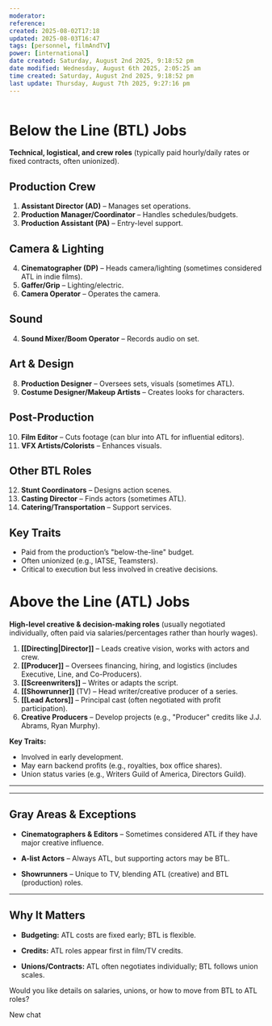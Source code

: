 ```yaml
---
moderator:
reference:
created: 2025-08-02T17:18
updated: 2025-08-03T16:47
tags: [personnel, filmAndTV]
power: [international]
date created: Saturday, August 2nd 2025, 9:18:52 pm
date modified: Wednesday, August 6th 2025, 2:05:25 am
time created: Saturday, August 2nd 2025, 9:18:52 pm
last update: Thursday, August 7th 2025, 9:27:16 pm
---
```

```table-of-contents
```
# Below the Line (BTL) Jobs

**Technical, logistical, and crew roles** (typically paid hourly/daily rates or fixed contracts, often unionized).
## Production Crew
1. **Assistant Director (AD)** – Manages set operations.
2. **Production Manager/Coordinator** – Handles schedules/budgets.
3. **Production Assistant (PA)** – Entry-level support.
## Camera & Lighting
4. **Cinematographer (DP)** – Heads camera/lighting (sometimes considered ATL in indie films).
5. **Gaffer/Grip** – Lighting/electric.
6. **Camera Operator** – Operates the camera.
## Sound
4. **Sound Mixer/Boom Operator** – Records audio on set.
## Art & Design
8. **Production Designer** – Oversees sets, visuals (sometimes ATL).
9. **Costume Designer/Makeup Artists** – Creates looks for characters.
## Post-Production
10. **Film Editor** – Cuts footage (can blur into ATL for influential editors).
11. **VFX Artists/Colorists** – Enhances visuals.
## Other BTL Roles
12. **Stunt Coordinators** – Designs action scenes.
13. **Casting Director** – Finds actors (sometimes ATL).
14. **Catering/Transportation** – Support services.

## Key Traits
- Paid from the production’s "below-the-line" budget.
- Often unionized (e.g., IATSE, Teamsters).
- Critical to execution but less involved in creative decisions.
# Above the Line (ATL) Jobs
**High-level creative & decision-making roles** (usually negotiated individually, often paid via salaries/percentages rather than hourly wages).

1. **[[Directing|Director]]** – Leads creative vision, works with actors and crew.
2. **[[Producer]]** – Oversees financing, hiring, and logistics (includes Executive, Line, and Co-Producers).
3. **[[Screenwriters]]** – Writes or adapts the script.
4. **[[Showrunner]]** (TV) – Head writer/creative producer of a series.
5. **[[Lead Actors]]** – Principal cast (often negotiated with profit participation).
6. **Creative Producers** – Develop projects (e.g., "Producer" credits like J.J. Abrams, Ryan Murphy).

**Key Traits:**
- Involved in early development.
- May earn backend profits (e.g., royalties, box office shares).
- Union status varies (e.g., Writers Guild of America, Directors Guild).
---


---

## **Gray Areas & Exceptions**

- **Cinematographers & Editors** – Sometimes considered ATL if they have major creative influence.
    
- **A-list Actors** – Always ATL, but supporting actors may be BTL.
    
- **Showrunners** – Unique to TV, blending ATL (creative) and BTL (production) roles.
    

---

## **Why It Matters**

- **Budgeting:** ATL costs are fixed early; BTL is flexible.
    
- **Credits:** ATL roles appear first in film/TV credits.
    
- **Unions/Contracts:** ATL often negotiates individually; BTL follows union scales.
    

Would you like details on salaries, unions, or how to move from BTL to ATL roles?

New chat